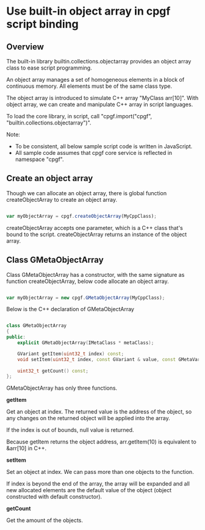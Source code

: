 

# Use built-in object array in cpgf script binding

## Overview

The built-in library builtin.collections.objectarray provides an object array class to ease script programming.

An object array manages a set of homogeneous elements in a block of continuous memory. All elements must be of the same class type.

The object array is introduced to simulate C++ array "MyClass arr[10]". With object array, we can create and manipulate C++ array in script languages.

To load the core library, in script, call "cpgf.import("cpgf", "builtin.collections.objectarray")".

Note:
  * To be consistent, all below sample script code is written in JavaScript.
  * All sample code assumes that cpgf core service is reflected in namespace "cpgf".

## Create an object array

Though we can allocate an object array, there is global function createObjectArray to create an object array.
```javascript

var myObjectArray = cpgf.createObjectArray(MyCppClass);
```
createObjectArray accepts one parameter, which is a C++ class that's bound to the script. createObjectArray returns an instance of the object array.

## Class GMetaObjectArray

Class GMetaObjectArray has a constructor, with the same signature as function createObjectArray, below code allocate an object array.
```javascript

var myObjectArray = new cpgf.GMetaObjectArray(MyCppClass);
```

Below is the C++ declaration of GMetaObjectArray
```c++

class GMetaObjectArray
{
public:
    explicit GMetaObjectArray(IMetaClass * metaClass);

    GVariant getItem(uint32_t index) const;
    void setItem(uint32_t index, const GVariant & value, const GMetaVariadicParam * moreValues = NULL);
	
    uint32_t getCount() const;
};
```

GMetaObjectArray has only three functions.

**getItem**

Get an object at index. The returned value is the address of the object, so any changes on the returned object will be applied into the array.

If the index is out of bounds, null value is returned.

Because getItem returns the object address, arr.getItem(10) is equivalent to &arr[10] in C++.

**setItem**

Set an object at index. We can pass more than one objects to the function.

If index is beyond the end of the array, the array will be expanded and all new allocated elements are the default value of the object (object constructed with default constructor).

**getCount**

Get the amount of the objects.

